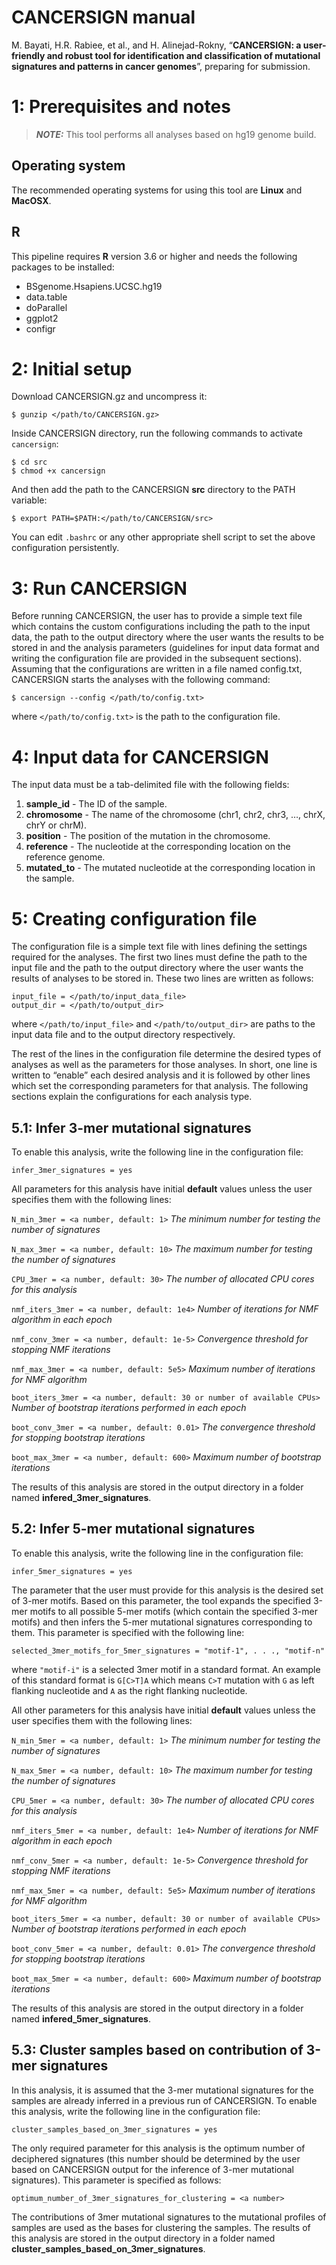 



# CANCERSIGN manual
M. Bayati, H.R. Rabiee, et al., and H. Alinejad-Rokny, “**CANCERSIGN: a user-friendly and robust tool for identification and classification of mutational signatures and patterns in cancer genomes**”, preparing for submission.

1: Prerequisites and notes
============
> **_NOTE:_**  This tool performs all analyses based on hg19 genome build.

Operating system
-------------------------
The recommended operating systems for using this tool are **Linux** and **MacOSX**.

R
-------------------------
This pipeline requires **R** version 3.6 or higher and needs the following packages to be installed:
* BSgenome.Hsapiens.UCSC.hg19
* data.table
* doParallel
* ggplot2
* configr

2: Initial setup
============
Download CANCERSIGN.gz and uncompress it:
```
$ gunzip </path/to/CANCERSIGN.gz>
```
Inside CANCERSIGN directory, run the following commands to activate ```cancersign```:
```
$ cd src
$ chmod +x cancersign
```
And then add the path to the CANCERSIGN **src** directory to the PATH variable: 
```
$ export PATH=$PATH:</path/to/CANCERSIGN/src>
```
You can edit ```.bashrc``` or any other appropriate shell script to set the above configuration persistently.

3: Run CANCERSIGN
============

Before running CANCERSIGN, the user has to provide a simple text file which contains the custom configurations including the path to the input data, the path to the output directory where the user wants the results to be stored in and the analysis parameters (guidelines for input data format and writing the configuration file are provided in the subsequent sections). Assuming that the configurations are written in a file named config.txt, CANCERSIGN starts the analyses with the following command:
```
$ cancersign --config </path/to/config.txt>
```
where `</path/to/config.txt>` is the path to the configuration file.



4: Input data for CANCERSIGN
============
The input data must be a tab-delimited file with the following fields:

1.  **sample_id** - The ID of the sample.
2.  **chromosome** - The name of the chromosome (chr1, chr2, chr3, …, chrX, chrY or chrM).
3.  **position** - The position of the mutation in the chromosome.
4.  **reference** - The nucleotide at the corresponding location on the reference genome.
5.  **mutated_to** - The mutated nucleotide at the corresponding location in the sample.


5: Creating configuration file
============
The configuration file is a simple text file with lines defining the settings required for the analyses. The first two lines must define the path to the input file and the path to the output directory where the user wants the results of analyses to be stored in. These two lines are written as follows:

```
input_file = </path/to/input_data_file>
output_dir = </path/to/output_dir>
```
where `</path/to/input_file>` and `</path/to/output_dir>` are paths to the input data file and to the output directory respectively.

The rest of the lines in the configuration file determine the desired types of analyses as well as the parameters for those analyses. In short, one line is written to “enable” each desired analysis and it is followed by other lines which set the corresponding parameters for that analysis. The following sections explain the configurations for each analysis type.

5.1: Infer 3-mer mutational signatures
-------------------------
To enable this analysis, write the following line in the configuration file:
```
infer_3mer_signatures = yes
```
All parameters for this analysis have initial **default** values unless the user specifies them with the following lines:

`N_min_3mer = <a number, default: 1>` 
*The minimum number for testing the number of signatures*

`N_max_3mer = <a number, default: 10>`
*The maximum number for testing the number of signatures*

`CPU_3mer = <a number, default: 30>`
*The number of allocated CPU cores for this analysis*

`nmf_iters_3mer = <a number, default: 1e4>`
*Number of iterations for NMF algorithm in each epoch*

`nmf_conv_3mer = <a number, default: 1e-5>`
*Convergence threshold for stopping NMF iterations*

`nmf_max_3mer = <a number, default: 5e5>`
*Maximum number of iterations for NMF algorithm*

`boot_iters_3mer = <a number, default: 30 or number of available CPUs>`
*Number of bootstrap iterations performed in each epoch*

`boot_conv_3mer = <a number, default: 0.01>`
*The convergence threshold for stopping bootstrap iterations*

`boot_max_3mer = <a number, default: 600>`
*Maximum number of bootstrap iterations*

The results of this analysis are stored in the output directory in a folder named **infered_3mer_signatures**.


5.2: Infer 5-mer mutational signatures
-------------------------
To enable this analysis, write the following line in the configuration file:
```
infer_5mer_signatures = yes
```
The parameter that the user must provide for this analysis is the desired set of 3-mer motifs. Based on this parameter, the tool expands the specified 3-mer motifs to all possible 5-mer motifs (which contain the specified 3-mer motifs) and then infers the 5-mer mutational signatures corresponding to them. This parameter is specified with the following line:

```
selected_3mer_motifs_for_5mer_signatures = "motif-1", . . ., "motif-n"
```
where `"motif-i"` is a selected 3mer motif in a standard format. An example of this standard format is `G[C>T]A` which means `C>T` mutation with `G` as left flanking nucleotide and `A` as the right flanking nucleotide.

All other parameters for this analysis have initial **default** values unless the user specifies them with the following lines:

`N_min_5mer = <a number, default: 1>` 
*The minimum number for testing the number of signatures*

`N_max_5mer = <a number, default: 10>`
*The maximum number for testing the number of signatures*

`CPU_5mer = <a number, default: 30>`
*The number of allocated CPU cores for this analysis*

`nmf_iters_5mer = <a number, default: 1e4>`
*Number of iterations for NMF algorithm in each epoch*

`nmf_conv_5mer = <a number, default: 1e-5>`
*Convergence threshold for stopping NMF iterations*

`nmf_max_5mer = <a number, default: 5e5>`
*Maximum number of iterations for NMF algorithm*

`boot_iters_5mer = <a number, default: 30 or number of available CPUs>`
*Number of bootstrap iterations performed in each epoch*

`boot_conv_5mer = <a number, default: 0.01>`
*The convergence threshold for stopping bootstrap iterations*

`boot_max_5mer = <a number, default: 600>`
*Maximum number of bootstrap iterations*

The results of this analysis are stored in the output directory in a folder named **infered_5mer_signatures**.


5.3: Cluster samples based on contribution of 3-mer signatures
-------------------------
In this analysis, it is assumed that the 3-mer mutational signatures for the samples are already inferred in a previous run of CANCERSIGN. To enable this analysis, write the following line in the configuration file:
```
cluster_samples_based_on_3mer_signatures = yes
```
The only required parameter for this analysis is the optimum number of deciphered signatures (this number should be determined by the user based on CANCERSIGN output for the inference of 3-mer mutational signatures). This parameter is specified as follows:
```
optimum_number_of_3mer_signatures_for_clustering = <a number>
```
The contributions of 3mer mutational signatures to the mutational profiles of samples are used as the bases for clustering the samples. The results of this analysis are stored in the output directory in a folder named **cluster_samples_based_on_3mer_signatures**.
